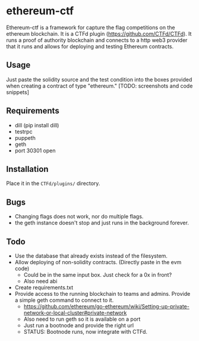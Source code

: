 # ethereum-ctf
Ethereum-ctf is a framework for capture the flag competitions on the ethereum blockchain. It is a CTFd plugin (https://github.com/CTFd/CTFd). It runs a proof of authority blockchain and connects to a http web3 provider that it runs and allows for deploying and testing Ethereum contracts. 
## Usage
Just paste the solidity source and the test condition into the boxes provided when creating a contract of type "ethereum."
[TODO: screenshots and code snippets]
## Requirements
 - dill (pip install dill)
 - testrpc
 - puppeth
 - geth
 - port 30301 open

## Installation
Place it in the `CTFd/plugins/` directory.

## Bugs
 - Changing flags does not work, nor do multiple flags.
 - the geth instance doesn't stop and just runs in the background forever.

## Todo 
 - Use the database that already exists instead of the filesystem.
 - Allow deploying of non-solidity contracts. (Directly paste in the evm code)
   - Could be in the same input box. Just check for a 0x in front?
   - Also need abi
 - Create requirements.txt
 - Provide access to the running blockchain to teams and admins. Provide a simple geth command to connect to it.
   - https://github.com/ethereum/go-ethereum/wiki/Setting-up-private-network-or-local-cluster#private-network
   - Also need to run geth so it is available on a port
   - Just run a bootnode and provide the right url
   - STATUS: Bootnode runs, now integrate with CTFd.
